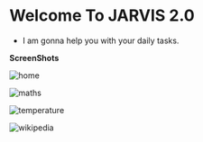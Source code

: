 
# Welcome To JARVIS 2.0

- I am gonna help you with your daily tasks.

**ScreenShots**

![home](https://user-images.githubusercontent.com/47772384/75095145-23221100-55b8-11ea-93ac-7b616e7fc2c1.png)





![maths](https://user-images.githubusercontent.com/47772384/75095156-40ef7600-55b8-11ea-9c1b-7dc33a0242fd.png)





![temperature](https://user-images.githubusercontent.com/47772384/75095157-41880c80-55b8-11ea-8d40-4c825c0c4709.png)





![wikipedia](https://user-images.githubusercontent.com/47772384/75095158-4220a300-55b8-11ea-9590-d4dc22df6b9e.png)
